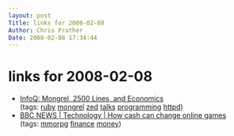 ```yaml
---
layout: post
Title: links for 2008-02-08  
Author: Chris Prather
Date: 2008-02-08 17:34:44
---
```


# links for 2008-02-08
<ul class="delicious">
	<li>
		<div class="delicious-link"><a href="http://www.infoq.com/presentations/zed-shaw-mongrel-loc-economics">InfoQ: Mongrel, 2500 Lines, and Economics</a></div>
		<div class="delicious-tags">(tags: <a href="http://del.icio.us/perigrin/ruby">ruby</a> <a href="http://del.icio.us/perigrin/mongrel">mongrel</a> <a href="http://del.icio.us/perigrin/zed">zed</a> <a href="http://del.icio.us/perigrin/talks">talks</a> <a href="http://del.icio.us/perigrin/programming">programming</a> <a href="http://del.icio.us/perigrin/httpd">httpd</a>)</div>
	</li>
	<li>
		<div class="delicious-link"><a href="http://news.bbc.co.uk/2/low/technology/7226818.stm">BBC NEWS | Technology | How cash can change online games</a></div>
		<div class="delicious-tags">(tags: <a href="http://del.icio.us/perigrin/mmorpg">mmorpg</a> <a href="http://del.icio.us/perigrin/finance">finance</a> <a href="http://del.icio.us/perigrin/money">money</a>)</div>
	</li>
</ul>

